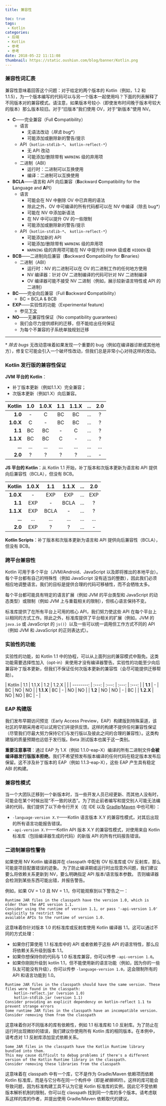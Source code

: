 ```yaml
---
title: 兼容性

toc: true
tags:
 - Kotlin
categories:
 - 后端
 - Kotlin
 - 参考
 - 参考
date: 2018-05-22 11:11:08
thumbnail: https://static.oushiun.com/blog/banner/Kotlin.png
---
```


### 兼容性词汇表

兼容性意味着回答这个问题：对于给定的两个版本的 Kotlin（例如，1.2 和 1.1.5），为一个版本编写的代码可以与另一个版本一起使用吗？下面的列表解释了不同版本对的兼容模式。请注意，如果版本号较小（即使发布时间晚于版本号较大的版本）那么版本较旧。对于“旧版本”我们使用 OV，对于“新版本”使用 NV。

<!-- more -->

- **C**——完全兼容（Full **C**ompatibility）
  - 语言
    - 无语法改动（*除去 bug*\*）
    - 可能添加或删除新的警告/提示
  - API（`kotlin-stdlib-*`、 `kotlin-reflect-*`）
    - 无 API 改动
    - 可能添加/删除带有 `WARNING` 级的弃用项
  - 二进制（ABI）
    - 运行时：二进制可以互换使用
    - 编译：二进制可以互换使用
- **BCLA**——语言和 API 向后兼容（**B**ackward **C**ompatibility for the **L**anguage and **A**PI）
  - 语言
    - 可能会在 NV 中删除 OV 中已弃用的语法
    - 除此之外，OV 中可编译的所有代码都可以在 NV 中编译（除去 bug*）
    - 可能在 NV 中添加新语法
    - 在 NV 中可以提升 OV 的一些限制
    - 可能添加或删除新的警告/提示
  - API（`kotlin-stdlib-*`、 `kotlin-reflect-*`）
    - 可能添加新的 API
    - 可能添加/删除带有 `WARNING` 级的弃用项
    - `WARNING` 级的弃用项可能在 NV 中提升到 `ERROR` 级或者 `HIDDEN` 级
- **BCB**——二进制向后兼容（**B**ackward **C**ompatibility for **B**inaries）
  - 二进制（ABI）
    - 运行时：NV 的二进制可以在 OV 的二进制工作的任何地方使用
    - NV 编译器：针对 OV 二进制编译的代码可针对 NV 二进制编译
    - OV 编译器可能不接受 NV 二进制（例如，展示较新语言特性或 API 的二进制）
- **BC**——完全向后兼容（Full **B**ackward **C**ompatibility）
  - BC = BCLA & BCB
- **EXP**——实验性的功能（Experimental feature）
  - 参见[下文](#实验性的功能)
- **NO**——无兼容性保证（No compatibility guarantees）
  - 我们会尽力提供顺利的迁移，但不能给出任何保证
  - 为每个不兼容的子系统单独规划迁移

---

\* *除去 bugs* 无改动意味着如果发现一个重要的 bug（例如在编译器诊断或其他地方），修复它可能会引入一个破坏性改动，但我们总是非常小心对待这样的改动。

### Kotlin 发行版的兼容性保证

**JVM 平台的 Kotlin**：
  - 补丁版本更新（例如1.1.X）完全兼容；
  - 次版本更新（例如1.X）向后兼容。

| Kotlin    | 1.0   | 1.0.X | 1.1   | 1.1.X | ...   | 2.0   |
| --------: | :---: | :---: | :---: | :---: | :---: | :---: |
| **1.0**   | -     | C     | BC    | BC    | ...   | ?     |
| **1.0.X** | C     | -     | BC    | BC    | ...   | ?     |
| **1.1**   | BC    | BC    | -     | C     | ...   | ?     |
| **1.1.X** | BC    | BC    | C     | -     | ...   | ?     |
| **...**   | ...   | ...   | ...   | ...   | ...   | ...   |
| **2.0**   | ?     | ?     | ?     | ?     | ...   | -     |

**JS 平台的 Kotlin**：从 Kotlin 1.1 开始，补丁版本和次版本更新为语言和 API 提供向后兼容性（BCLA），但没有 BCB。

| Kotlin    | 1.0.X | 1.1   | 1.1.X | ...   | 2.0   |
| --------: | :---: | :---: | :---: | :---: | :---: |
| **1.0.X** | -     | EXP   | EXP   | ...   | EXP   |
| **1.1**   | EXP   | -     | BCLA  | ...   | ?     |
| **1.1.X** | EXP   | BCLA  | -     | ...   | ?     |
| **...**   | ...   | ...   | ...   | ...   | ...   |
| **2.0**   | EXP   | ?     | ?     | ...   | -     |

**Kotlin Scripts**：补丁版本和次版本更新为语言和 API 提供向后兼容性（BCLA），但没有 BCB。

### 跨平台兼容性
 
Kotlin 可用于多个平台（JVM/Android、JavaScript 以及即将推出的本地平台）。每个平台都有自己的特殊性（例如 JavaScript 没有适当的整数），因此我们必须相应地调整语言。我们的目标是提供合理的代码可移植性，而不会牺牲太多。
  
每个平台都可能具有特定的语言扩展（例如 JVM 的平台类型和 JavaScript 的动态类型）或限制（例如 JVM 上与重载相关的限制），但核心语言保持不变。

标准库提供了在所有平台上可用的核心 API，我们努力使这些 API 在每个平台上以相同的方式工作。除此之外，标准库提供了平台相关的扩展（例如，JVM 的` java.io` 或 JavaScript 的 `js()`）以及一些可以统一调用但工作方式不同的 API（例如 JVM 和 JavaScript 的正则表达式）。

### 实验性的功能

实验性的功能，如 Kotlin 1.1 中的协程，可以从上面列出的兼容模式中豁免。这类功能需要选择性加入（opt-in）来使用才没有编译器警告。实验性的功能至少向后兼容补丁版本更新，但我们不保证任何次版本更新的兼容性（会尽可能提供迁移帮助）。

| Kotlin    | 1.1   | 1.1.X | 1.2   | 1.2.X |  |
| --------: | :---: | :---: | :---: | :---: |
| **1.1**   | -     | BC    | NO    | NO    |
| **1.1.X** | BC    | -     | NO    | NO    |
| **1.2**   | NO    | NO    | -     | BC    |
| **1.2.X** | NO    | NO    | BC    | -     |

### EAP 构建版

我们发布早期访问预览（Early Access Preview，EAP）构建版到特殊渠道，该社区的早期采用者可以试用它们并提供反馈。这样的构建不提供任何兼容性保证（尽管我们尽最大努力保持它们与发行版以及彼此之间的合理的兼容性）。这类构建版的质量预期也远低于发行版。Beta 测试版本也属于这一类别。

**重要注意事项**：通过 EAP 为 1.X（例如 1.1.0-eap-X）编译的所有二进制文件**会被编译器发行版版本拒绝**。我们不希望预发布版本编译的任何代码在稳定版本发布后保留。这不涉及补丁版本的 EAP（例如 1.1.3-eap-X），这些 EAP 产生具有稳定 ABI 的构建。

### 兼容性模式

当一个大团队迁移到一个新版本时，当一些开发人员已经更新、而其他人没有时，可能会在某个时候出现“不一致的状态”。为了防止前者编写和提交别人可能无法编译的代码，我们提供了以下命令行开关（在 IDE 以及 [Gradle](using-gradle.html#编译器选项)/[Maven](using-maven.html#指定编译器选项) 中也可用）：

- `-language-version X.Y`——Kotlin 语言版本 X.Y 的兼容性模式，对其后出现的所有语言功能报告错误。
- `-api-version X.Y`——Kotlin API 版本 X.Y 的兼容性模式，对使用来自 Kotlin 标准库（包括编译器生成的代码）的新版 API 的所有代码报告错误。

### 二进制兼容性警告

如果使用 NV Kotlin 编译器并在 classpath 中配有 OV 标准库或 OV 反射库，那么可能是项目配置错误的迹象。
为了防止编译期或运行时出现意外问题，我们建议要么将依赖关系更新到 NV，要么明确指定 API 版本/语言版本参数。
否则编译器会检测到某些东西可能出错，并报告警告。

例如，如果 OV = 1.0 且 NV = 1.1，你可能观察到以下警告之一：

```
Runtime JAR files in the classpath have the version 1.0, which is older than the API version 1.1. 
Consider using the runtime of version 1.1, or pass '-api-version 1.0' explicitly to restrict the 
available APIs to the runtime of version 1.0.
```

这意味着你针对版本 1.0 的标准库或反射库使用 Kotlin 编译器 1.1。这可以通过不同的方式处理：
* 如果你打算使用 1.1 标准库中的 API 或者依赖于这些 API 的语言特性，那么应将依赖关系升级到版本 1.1。
* 如果你想保持你的代码与 1.0 标准库兼容，你可以传参 `-api-version 1.0`。
* 如果你刚刚升级到 kotlin 1.1，但不能使用新的语言功能（例如，因为你的一些队友可能没有升级），你可以传参 `-language-version 1.0`，这会限制所有的 API 和语言功能到 1.0。

```
Runtime JAR files in the classpath should have the same version. These files were found in the classpath:
    kotlin-reflect.jar (version 1.0)
    kotlin-stdlib.jar (version 1.1)
Consider providing an explicit dependency on kotlin-reflect 1.1 to prevent strange errors
Some runtime JAR files in the classpath have an incompatible version. Consider removing them from the classpath
```

这意味着你对不同版本的库有依赖性，例如 1.1 标准库和 1.0 反射库。为了防止在运行时出现微妙的错误，我们建议你使用所有 Kotlin 库的相同版本。在本例中，请考虑对 1.1 反射库添加显式依赖关系。

```
Some JAR files in the classpath have the Kotlin Runtime library bundled into them. 
This may cause difficult to debug problems if there's a different version of the Kotlin Runtime library in the classpath. 
Consider removing these libraries from the classpath
```

这意味着在 classpath 中有一个库，它不是作为 Gradle/Maven 依赖项而依赖 Kotlin 标准库，而是与它分布在同一个构件中（即是*被捆绑的*）。这样的库可能会导致问题，因为标准构建工具不认为它是 Kotlin 标准库的实例，因此它不受依赖版本解析机制的限制，你可以在 classpath 找到同一个库的多个版本。请考虑联系这样的库的作者，并提出使用 Gradle/Maven 依赖取代的建议。